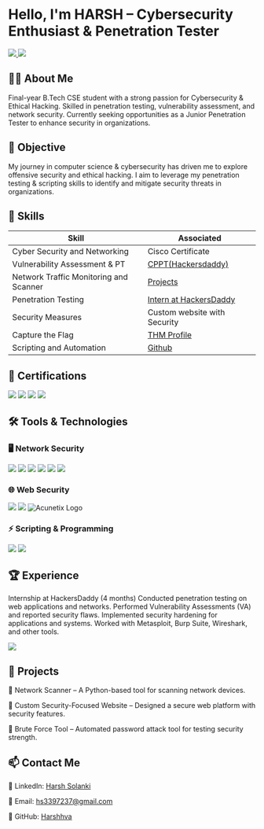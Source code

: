 # Hello, I'm HARSH – Cybersecurity Enthusiast & Penetration Tester 
<a href="https://www.linkedin.com/in/harshs-6z42b240"> <img src="https://img.shields.io/badge/-LinkedIn-0072b1?&style=for-the-badge&logo=linkedin&logoColor=white" /> </a> <a href="https://tryhackme.com/p/Too.Harsh"> <img src="https://img.shields.io/badge/-TryHackMe-2DE100?&style=for-the-badge&logo=TryHackMe&logoColor=white" /> </a> 

## 👨‍💻 About Me
 Final-year B.Tech CSE student with a strong passion for Cybersecurity & Ethical Hacking.
 Skilled in penetration testing, vulnerability assessment, and network security.
 Currently seeking opportunities as a Junior Penetration Tester to enhance security in organizations.

## 🎯 Objective
My journey in computer science & cybersecurity has driven me to explore offensive security and ethical hacking. I aim to leverage my penetration testing & scripting skills to identify and mitigate security threats in organizations.

## 🔐 Skills 

| Skill                                         | Associated                 |
|-----------------------------------------------|----------------------------|
| Cyber Security and Networking                 | Cisco Certificate  |
| Vulnerability Assessment & PT                 | <a href="https://badgr.com/public/assertions/IKhNOi8RSLGLxcfXJFJnmw">CPPT(Hackersdaddy)</a>|
| Network Traffic Monitoring and Scanner        | <a href="https://github.com/Harshhva/ScriptingPy/blob/main/Network_scannerPy">Projects</a>|
| Penetration Testing                           | <a href="https://hackersdaddy.com">Intern at HackersDaddy</a>   |
| Security Measures                             | Custom website with Security|
| Capture the Flag                              | <a href="https://tryhackme.com/p/Too.Harsh">THM Profile</a>|
| Scripting and Automation                      | <a href="https://google.com"> Github</a>|



## 📜 Certifications
<div> <img src="https://img.shields.io/badge/-Jr%20Penetration%20Tester-2DE100?&style=for-the-badge&logo=TryHackMe&logoColor=white" /> <img src="https://img.shields.io/badge/-Certified%20Application%20Security%20Practitioner%20(CAP)-000000?&style=for-the-badge&logo=TheSecOpsGroup&logoColor=white" /> <img src="https://img.shields.io/badge/-Google%20Cybersecurity%20Professional%20Certificate-4285F4?&style=for-the-badge&logo=Google&logoColor=white" /> <img src="https://img.shields.io/badge/-CPPT%20(HackersDaddy)-black?&style=for-the-badge&logo=HackersDaddy&logoColor=white" /> </div>

## 🛠️ Tools & Technologies

### 🖥️ Network Security
<div> <img src="https://img.shields.io/badge/-Wireshark-1679A7?&style=for-the-badge&logo=Wireshark&logoColor=white" /> <img src="https://img.shields.io/badge/-Suricata-EF3B2D?&style=for-the-badge&logo=Suricata&logoColor=white" /> <img src="https://img.shields.io/badge/-Metasploit-1679A7?&style=for-the-badge&logo=Metasploit&logoColor=white" /> <img src="https://img.shields.io/badge/-Nmap-004672?&style=for-the-badge&logo=Nmap&logoColor=white" /> <img src="https://img.shields.io/badge/-Nessus-0083C7?&style=for-the-badge&logo=Nessus&logoColor=white" /> <img src="https://img.shields.io/badge/-Netcat-1E90FF?&style=for-the-badge&logo=GNU&logoColor=white" /> </div>

### 🌐 Web Security
<div> <img src="https://img.shields.io/badge/-Burp%20Suite-FF6600?&style=for-the-badge&logo=Burp-Suite&logoColor=white" /> <img src="https://img.shields.io/badge/-Nikto-AA0000?&style=for-the-badge&logo=Nikto&logoColor=white" /> <img src="https://img.shields.io/badge/-Acunetix-004165?style=for-the-badge&logo=data:image/png;base64,BASE64_ENCODED_LOGO" alt="Acunetix Logo" /> </div>

### ⚡ Scripting & Programming
<div> <img src="https://img.shields.io/badge/-Python-3776AB?&style=for-the-badge&logo=Python&logoColor=white" /> <img src="https://img.shields.io/badge/-Bash-121011?&style=for-the-badge&logo=GNU-Bash&logoColor=white" /> </div>

## 🏆 Experience
Internship at HackersDaddy (4 months)
Conducted penetration testing on web applications and networks.
Performed Vulnerability Assessments (VA) and reported security flaws.
Implemented security hardening for applications and systems.
Worked with Metasploit, Burp Suite, Wireshark, and other tools.
<div> <img src="https://assets.zyrosite.com/cdn-cgi/image/format=auto,w=236,fit=crop,q=95/A85qRq5N3vtZPepb/hd---blue-YX4ZL28o8QU11ez2.png" /> </div>

## 🚀 Projects
📌 Network Scanner – A Python-based tool for scanning network devices.

📌 Custom Security-Focused Website – Designed a secure web platform with security features.

📌 Brute Force Tool – Automated password attack tool for testing security strength.

## 📫 Contact Me
💼 LinkedIn: <a href="https://www.linkedin.com/in/harshs-6z42b240"> Harsh Solanki </a>

📧 Email: hs3397237@gmail.com

📂 GitHub: <a href="https://github.com/Harshhva"> Harshhva </a>

